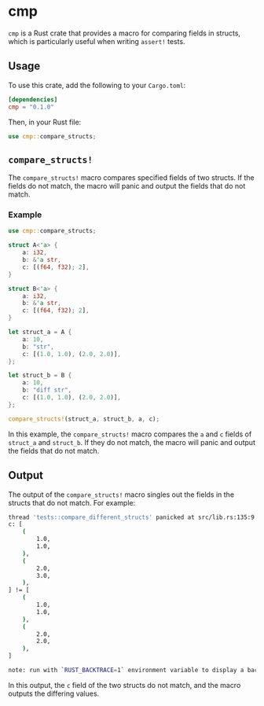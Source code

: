 # cmp

`cmp` is a Rust crate that provides a macro for comparing fields in structs, which is particularly useful when writing `assert!` tests.

## Usage

To use this crate, add the following to your `Cargo.toml`:

```toml
[dependencies]
cmp = "0.1.0"
```

Then, in your Rust file:

```rust
use cmp::compare_structs;
```

## `compare_structs!`

The `compare_structs!` macro compares specified fields of two structs. If the fields do not match, the macro will panic and output the fields that do not match.

### Example

```rust
use cmp::compare_structs;

struct A<'a> {
    a: i32,
    b: &'a str,
    c: [(f64, f32); 2],
}

struct B<'a> {
    a: i32,
    b: &'a str,
    c: [(f64, f32); 2],
}

let struct_a = A {
    a: 10,
    b: "str",
    c: [(1.0, 1.0), (2.0, 2.0)],
};

let struct_b = B {
    a: 10,
    b: "diff str",
    c: [(1.0, 1.0), (2.0, 2.0)],
};

compare_structs!(struct_a, struct_b, a, c);
```

In this example, the `compare_structs!` macro compares the `a` and `c` fields of `struct_a` and `struct_b`. If they do not match, the macro will panic and output the fields that do not match.

## Output

The output of the `compare_structs!` macro singles out the fields in the structs that do not match. For example:

```bash
thread 'tests::compare_different_structs' panicked at src/lib.rs:135:9:
c: [
    (
        1.0,
        1.0,
    ),
    (
        2.0,
        3.0,
    ),
] != [
    (
        1.0,
        1.0,
    ),
    (
        2.0,
        2.0,
    ),
]

note: run with `RUST_BACKTRACE=1` environment variable to display a backtrace
```

In this output, the `c` field of the two structs do not match, and the macro outputs the differing values.
